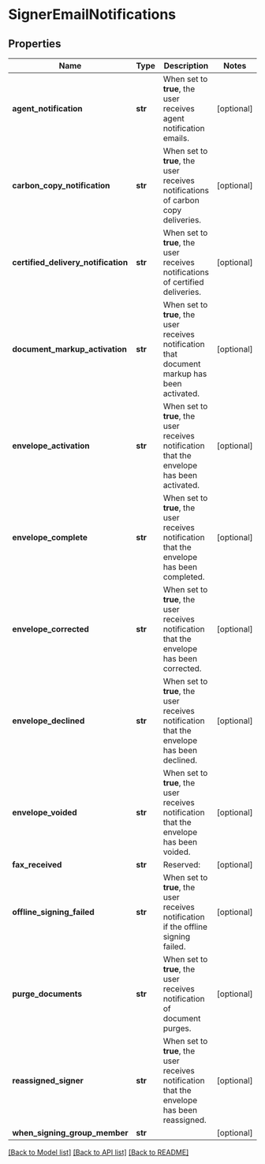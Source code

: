 # SignerEmailNotifications

## Properties
Name | Type | Description | Notes
------------ | ------------- | ------------- | -------------
**agent_notification** | **str** | When set to **true**, the user receives agent notification emails. | [optional] 
**carbon_copy_notification** | **str** | When set to **true**, the user receives notifications of carbon copy deliveries. | [optional] 
**certified_delivery_notification** | **str** | When set to **true**, the user receives notifications of certified deliveries. | [optional] 
**document_markup_activation** | **str** | When set to **true**, the user receives notification that document markup has been activated. | [optional] 
**envelope_activation** | **str** | When set to **true**, the user receives notification that the envelope has been activated. | [optional] 
**envelope_complete** | **str** | When set to **true**, the user receives notification that the envelope has been completed. | [optional] 
**envelope_corrected** | **str** | When set to **true**, the user receives notification that the envelope has been corrected. | [optional] 
**envelope_declined** | **str** | When set to **true**, the user receives notification that the envelope has been declined. | [optional] 
**envelope_voided** | **str** | When set to **true**, the user receives notification that the envelope has been voided. | [optional] 
**fax_received** | **str** | Reserved: | [optional] 
**offline_signing_failed** | **str** | When set to **true**, the user receives notification if the offline signing failed. | [optional] 
**purge_documents** | **str** | When set to **true**, the user receives notification of document purges. | [optional] 
**reassigned_signer** | **str** | When set to **true**, the user receives notification that the envelope has been reassigned. | [optional] 
**when_signing_group_member** | **str** |  | [optional] 

[[Back to Model list]](../README.md#documentation-for-models) [[Back to API list]](../README.md#documentation-for-api-endpoints) [[Back to README]](../README.md)


